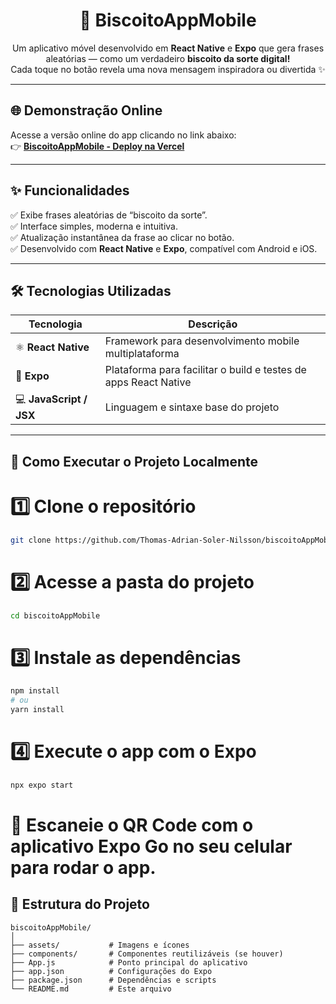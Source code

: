 <h1 align="center">🍪 BiscoitoAppMobile</h1>

<p align="center">
  Um aplicativo móvel desenvolvido em <b>React Native</b> e <b>Expo</b> que gera frases aleatórias — como um verdadeiro <b>biscoito da sorte digital!</b>  
  <br>
  Cada toque no botão revela uma nova mensagem inspiradora ou divertida ✨
</p>

---

## 🌐 Demonstração Online

Acesse a versão online do app clicando no link abaixo:  
👉 **[BiscoitoAppMobile - Deploy na Vercel](https://biscoito-app-mobile-skof.vercel.app/?classId=81da0d39-74da-49e2-9f37-faf10b905f16&assignmentId=234c869c-d002-4ebf-9cc2-d78b6d163e29&submissionId=f[...)**

---

## ✨ Funcionalidades

✅ Exibe frases aleatórias de “biscoito da sorte”.  
✅ Interface simples, moderna e intuitiva.  
✅ Atualização instantânea da frase ao clicar no botão.  
✅ Desenvolvido com **React Native** e **Expo**, compatível com Android e iOS.  

---

## 🛠️ Tecnologias Utilizadas

| Tecnologia | Descrição |
|-------------|------------|
| ⚛️ **React Native** | Framework para desenvolvimento mobile multiplataforma |
| 📱 **Expo** | Plataforma para facilitar o build e testes de apps React Native |
| 💻 **JavaScript / JSX** | Linguagem e sintaxe base do projeto |

---

## 🚀 Como Executar o Projeto Localmente

# 1️⃣ Clone o repositório
```bash
git clone https://github.com/Thomas-Adrian-Soler-Nilsson/biscoitoAppMobile.git
````
# 2️⃣ Acesse a pasta do projeto
```bash
cd biscoitoAppMobile
````
# 3️⃣ Instale as dependências
```bash
npm install
# ou
yarn install
```
# 4️⃣ Execute o app com o Expo
```bash
npx expo start
```
# 📲 Escaneie o QR Code com o aplicativo Expo Go no seu celular para rodar o app.

## 📁 Estrutura do Projeto

```text
biscoitoAppMobile/
│
├── assets/           # Imagens e ícones
├── components/       # Componentes reutilizáveis (se houver)
├── App.js            # Ponto principal do aplicativo
├── app.json          # Configurações do Expo
├── package.json      # Dependências e scripts
└── README.md         # Este arquivo
```
